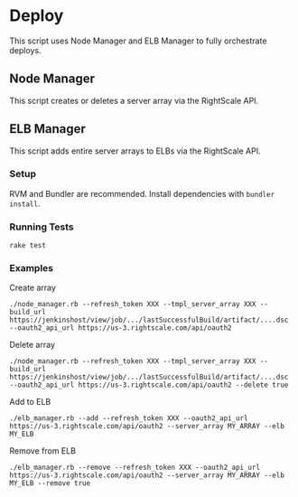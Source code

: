 # Deploy
This script uses Node Manager and ELB Manager to fully orchestrate deploys.

## Node Manager
This script creates or deletes a server array via the RightScale API.

## ELB Manager
This script adds entire server arrays to ELBs via the RightScale API.

### Setup
RVM and Bundler are recommended.  Install dependencies with `bundler install`.

### Running Tests

    rake test

### Examples

Create array

    ./node_manager.rb --refresh_token XXX --tmpl_server_array XXX --build_url https://jenkinshost/view/job/.../lastSuccessfulBuild/artifact/....dsc --oauth2_api_url https://us-3.rightscale.com/api/oauth2

Delete array

    ./node_manager.rb --refresh_token XXX --tmpl_server_array XXX --build_url https://jenkinshost/view/job/.../lastSuccessfulBuild/artifact/....dsc --oauth2_api_url https://us-3.rightscale.com/api/oauth2 --delete true

Add to ELB

    ./elb_manager.rb --add --refresh_token XXX --oauth2_api_url https://us-3.rightscale.com/api/oauth2 --server_array MY_ARRAY --elb MY_ELB

Remove from ELB

    ./elb_manager.rb --remove --refresh_token XXX --oauth2_api_url https://us-3.rightscale.com/api/oauth2 --server_array MY_ARRAY --elb MY_ELB --remove true
